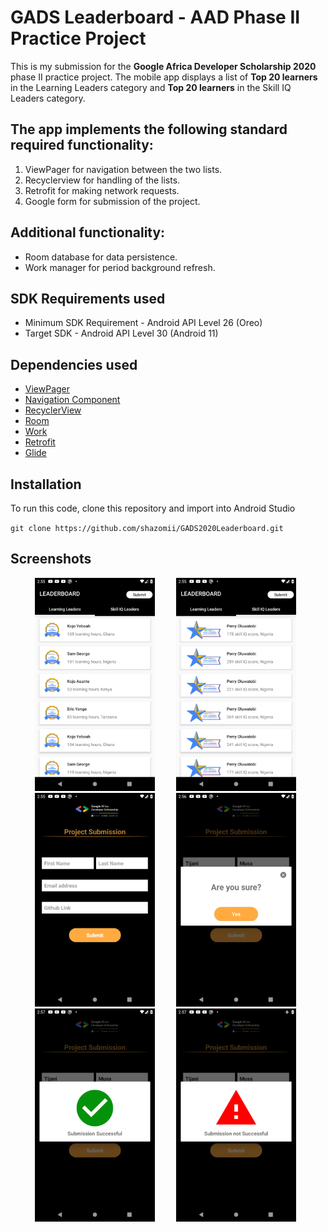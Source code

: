 # GADS Leaderboard - AAD Phase II Practice Project

This is my submission for the **Google Africa Developer Scholarship 2020** phase II practice project. The mobile app displays a list of **Top 20 learners** in the Learning Leaders category and **Top 20 learners** in the Skill IQ Leaders category.

## The app implements the following standard required functionality:
1. ViewPager for navigation between the two lists.
2. Recyclerview for handling of the lists.
3. Retrofit for making network requests.
4. Google form for submission of the project.

## Additional functionality:
- Room database for data persistence.
- Work manager for period background refresh.

## SDK Requirements used
- Minimum SDK Requirement - Android API Level 26 (Oreo)
- Target SDK - Android API Level 30 (Android 11)

## Dependencies used
- [ViewPager](https://developer.android.com/jetpack/androidx/releases/viewpager2)
- [Navigation Component](https://developer.android.com/jetpack/androidx/releases/navigation)
- [RecyclerView](https://developer.android.com/jetpack/androidx/releases/recyclerview)
- [Room](https://developer.android.com/jetpack/androidx/releases/room)
- [Work](https://developer.android.com/jetpack/androidx/releases/work)
- [Retrofit](https://github.com/square/retrofit)
- [Glide](https://github.com/bumptech/glide)

## Installation
To run this code, clone this repository and import into Android Studio

`git clone https://github.com/shazomii/GADS2020Leaderboard.git`

## Screenshots
<ul>
  <img src="https://github.com/shazomii/GADS2020Leaderboard/blob/master/screenshots/learning_leader.png" width="40%" alt="Learning leaders" hspace="15">
  <img src="https://github.com/shazomii/GADS2020Leaderboard/blob/master/screenshots/skill_iq_leader.png" width="40%" alt="Skill IQ leaders" hspace="15">
  <img src="https://github.com/shazomii/GADS2020Leaderboard/blob/master/screenshots/submit_form.png" width="40%" alt="Submit screen" hspace="15">
  <img src="https://github.com/shazomii/GADS2020Leaderboard/blob/master/screenshots/confirm_submit.png" width="40%" alt="Confirm dialog" hspace="15">
  <img src="https://github.com/shazomii/GADS2020Leaderboard/blob/master/screenshots/submit_success.png" width="40%" alt="Success Dialog" hspace="15">
  <img src="https://github.com/shazomii/GADS2020Leaderboard/blob/master/screenshots/no_success.png" width="40%" alt="Not successful dialog" hspace="15">
</ul>